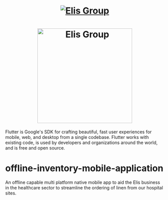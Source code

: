 <a href="https://elis.com">
  <h1 align="center">
    <picture>
      <source media="(prefers-color-scheme: dark)" srcset="https://user-images.githubusercontent.com/11858644/184365619-1b102275-fee3-4903-9093-31052ed71884.png">
      <img alt="Elis Group" src="https://user-images.githubusercontent.com/11858644/184365619-1b102275-fee3-4903-9093-31052ed71884.png">
    </picture>
  </h1>
</a>

<a href="https://elis.com">
  <h1 align="center">
    <picture>
      <source media="(prefers-color-scheme: dark)" srcset="https://user-images.githubusercontent.com/11858644/184369109-03c84f2f-c219-4bdc-9be9-f0be0e10e616.png">
      <img alt="Elis Group" width="300" src="https://user-images.githubusercontent.com/11858644/184369109-03c84f2f-c219-4bdc-9be9-f0be0e10e616.png">
    </picture>
  </h1>
</a>



Flutter is Google's SDK for crafting beautiful, fast user experiences for
mobile, web, and desktop from a single codebase. Flutter works with existing
code, is used by developers and organizations around the world, and is free and
open source.

# offline-inventory-mobile-application
An offline capable multi platform native mobile app to aid the Elis business in the healthcare sector to streamline the ordering of linen from our hospital sites.
